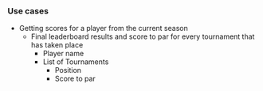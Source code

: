 ### Use cases
- Getting scores for a player from the current season
  - Final leaderboard results and score to par for every tournament that has taken place
    - Player name
    - List of Tournaments
      - Position
      - Score to par